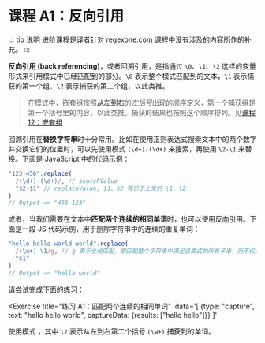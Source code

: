 # 课程 A1：反向引用

::: tip 说明
进阶课程是译者针对 [regexone.com](https://regexone.com) 课程中没有涉及的内容所作的补充。
:::

**反向引用 (back referencing)**，或者回溯引用，是指通过 `\0`、`\1`、`\2` 这样的变量形式来引用模式中已经匹配到的部分。`\0` 表示整个模式匹配到的文本，`\1` 表示捕获的第一个组、`\2` 表示捕获的第二个组，以此类推。
> 在模式中，嵌套组按照**从左到右**的*左括号*出现的顺序定义，第一个捕获组是第一个括号里的内容，以此类推。捕获的结果也按照这个顺序排列。见[课程 12：嵌套组](nested_groups.html)

回溯引用在**替换字符串**时十分常用。比如在使用正则表达式搜索文本中的两个数字并交换它们的位置时，可以先使用模式 `(\d+)-(\d+)` 来搜索，再使用 `\2-\1` 来替换。下面是 JavaScript 中的代码示例：

```js
"123-456".replace(
  /(\d+)-(\d+)/, // searchValue
  "$2-$1" // replaceValue, $1、$2 等价于上文的 \1、\2
) 
// Output => "456-123"
```

或者，当我们需要在文本中**匹配两个连续的相同单词**时，也可以使用反向引用。下面是一段 JS 代码示例，用于删除字符串中的连续的重复单词：

```js
"hello hello world world".replace(
  /(\w+) \1/g, // g 表示全局匹配，即匹配整个字符串中满足该模式的所有子串，而不仅是第一个
  "$1"
)
// Output => "hello world"
```

请尝试完成下面的练习：

<Exercise
  title="练习 A1：匹配两个连续的相同单词"
  :data='[
    {type: "capture", text: "hello hello world", captureData: {results: ["hello hello"]}}
  ]'
>

使用模式 <SolutionLink text="((\w+) \2)" />，其中 `\2` 表示从左到右第二个括号 `(\w+)` 捕获到的单词。

</Exercise>